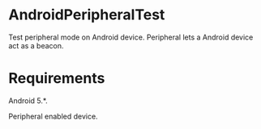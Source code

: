 # AndroidPeripheralTest
Test peripheral mode on Android device. Peripheral lets a Android device act as a beacon.

# Requirements
Android 5.*.

Peripheral enabled device.
